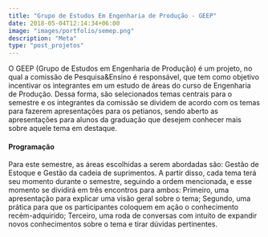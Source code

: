 ```yaml
---
title: "Grupo de Estudos Em Engenharia de Produção - GEEP"
date: 2018-05-04T12:14:34+06:00
image: "images/portfolio/semep.png"
description: "Meta"
type: "post_projetos"
--- 
```


O GEEP (Grupo de Estudos em Engenharia de Produção) é um projeto, no qual a comissão de Pesquisa&Ensino é responsável, que tem como objetivo incentivar os integrantes em um estudo de áreas do curso de Engenharia de Produção. Dessa forma, são selecionados temas centrais para o semestre e os integrantes da comissão se dividem de acordo com os temas para fazerem apresentações para os petianos, sendo aberto as apresentações para alunos da graduação que desejem conhecer mais sobre aquele tema em destaque.

#### Programação

Para este semestre, as áreas escolhidas a serem abordadas são: Gestão de Estoque e  Gestão da cadeia de suprimentos. A partir disso, cada tema terá seu momento durante o semestre, seguindo a ordem mencionada, e esse momento se dividirá em três encontros para ambos: Primeiro, uma apresentação para explicar uma visão geral sobre o tema; Segundo, uma prática para que os participantes coloquem em ação o conhecimento recém-adquirido; Terceiro, uma roda de conversas com intuito de expandir novos conhecimentos sobre o tema e tirar dúvidas pertinentes.








